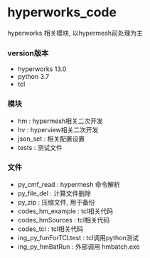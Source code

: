 # hyperworks_code
hyperworks 相关模块, 以hypermesh前处理为主  

### version版本
+ hyperworks 13.0
+ python 3.7
+ tcl


### 模块
+ hm : hypermesh相关二次开发
+ hv : hyperview相关二次开发
+ json_set : 相关配置设置
+ tests : 测试文件


### 文件
+ py_cmf_read : hypermesh 命令解析
+ py_file_del : 计算文件删除
+ py_zip : 压缩文件, 用于备份
+ codes_hm_example : tcl相关代码
+ codes_hmSources : tcl相关代码
+ codes_tcl : tcl相关代码
+ ing_py_funForTCLtest : tcl调用python测试
+ ing_py_hmBatRun : 外部调用 hmbatch.exe
